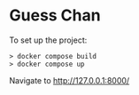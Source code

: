 # Guess Chan
To set up the project:
```
> docker compose build
> docker compose up
```
Navigate to http://127.0.0.1:8000/
